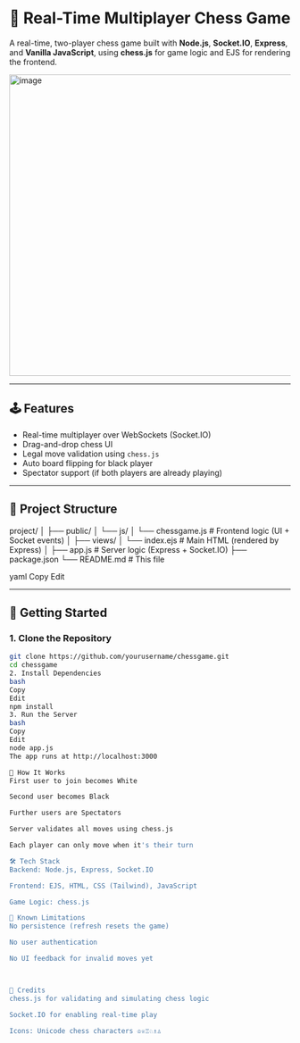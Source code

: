# 🧠 Real-Time Multiplayer Chess Game

A real-time, two-player chess game built with **Node.js**, **Socket.IO**, **Express**, and **Vanilla JavaScript**, using **chess.js** for game logic and EJS for rendering the frontend.

<img width="960" height="540" alt="image" src="https://github.com/user-attachments/assets/f343a8c1-ee72-4cd2-9f12-3e19b9c21dd6" />

---

## 🕹️ Features

- Real-time multiplayer over WebSockets (Socket.IO)
- Drag-and-drop chess UI
- Legal move validation using `chess.js`
- Auto board flipping for black player
- Spectator support (if both players are already playing)

---

## 📁 Project Structure

project/
│
├── public/
│ └── js/
│ └── chessgame.js # Frontend logic (UI + Socket events)
│
├── views/
│ └── index.ejs # Main HTML (rendered by Express)
│
├── app.js # Server logic (Express + Socket.IO)
├── package.json
└── README.md # This file

yaml
Copy
Edit

---

## 🚀 Getting Started

### 1. Clone the Repository

```bash
git clone https://github.com/yourusername/chessgame.git
cd chessgame
2. Install Dependencies
bash
Copy
Edit
npm install
3. Run the Server
bash
Copy
Edit
node app.js
The app runs at http://localhost:3000

👥 How It Works
First user to join becomes White

Second user becomes Black

Further users are Spectators

Server validates all moves using chess.js

Each player can only move when it's their turn

🛠️ Tech Stack
Backend: Node.js, Express, Socket.IO

Frontend: EJS, HTML, CSS (Tailwind), JavaScript

Game Logic: chess.js

🧩 Known Limitations
No persistence (refresh resets the game)

No user authentication

No UI feedback for invalid moves yet



🙌 Credits
chess.js for validating and simulating chess logic

Socket.IO for enabling real-time play

Icons: Unicode chess characters ♔♕♖♘♗♙

